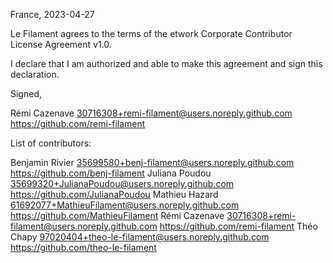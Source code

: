 France, 2023-04-27

Le Filament agrees to the terms of the etwork Corporate Contributor License
Agreement v1.0.

I declare that I am authorized and able to make this agreement and sign this
declaration.

Signed,

Rémi Cazenave 30716308+remi-filament@users.noreply.github.com https://github.com/remi-filament

List of contributors:

Benjamin Rivier 35699580+benj-filament@users.noreply.github.com https://github.com/benj-filament
Juliana Poudou 35699320+JulianaPoudou@users.noreply.github.com https://github.com/JulianaPoudou
Mathieu Hazard 61692077+MathieuFilament@users.noreply.github.com https://github.com/MathieuFilament
Rémi Cazenave 30716308+remi-filament@users.noreply.github.com https://github.com/remi-filament
Théo Chapy 97020404+theo-le-filament@users.noreply.github.com https://github.com/theo-le-filament
